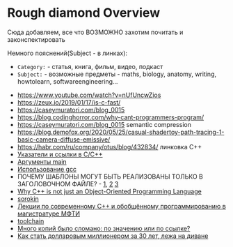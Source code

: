 # Rough diamond Overview

Сюда добавляем, все что ВОЗМОЖНО захотим почитать и законспектировать

Немного пояснений(Subject - в линках):
-  `Category:` - статья, книга, фильм, видео, подкаст
-   `Subject:` - возможные предметы - maths, biology, anatomy, writing, howtolearn, softwareengineering...

* https://www.youtube.com/watch?v=nUfUncwZios
* https://zeux.io/2019/01/17/is-c-fast/
* https://caseymuratori.com/blog_0015
* https://blog.codinghorror.com/why-cant-programmers-program/
* https://caseymuratori.com/blog_0015 semantic compression
* https://blog.demofox.org/2020/05/25/casual-shadertoy-path-tracing-1-basic-camera-diffuse-emissive/
* https://habr.com/ru/company/otus/blog/432834/ линковка C++
* [Указатели и ссылки в C/C++](http://chernyy.ru/blog/2010/04/19/pointers-and-references-in-c-and-cpp)
* [Аргументы main](https://ru.stackoverflow.com/questions/227712/Для-чего-в-main-int-argc-char-argv)
* [Использование gcc](http://staff.mmcs.sfedu.ru/~ulysses/IT/C++/using_gcc.html)
* ПОЧЕМУ ШАБЛОНЫ МОГУТ БЫТЬ РЕАЛИЗОВАНЫ ТОЛЬКО В ЗАГОЛОВОЧНОМ ФАЙЛЕ? - [1](https://web-answers.ru/c/pochemu-shablony-mogut-byt-realizovany-tolko-v.html), [2](https://stackoverflow.com/questions/495021/why-can-templates-only-be-implemented-in-the-header-file) [3](https://isocpp.org/wiki/faq/templates\#templates-defn-vs-decl)
* [Why C++ is not just an Object-Oriented Programming Language](https://www.stroustrup.com/oopsla.pdf)
* [sorokin](https://lejabque.github.io/cpp-notes/print.html)
* [Лекции по современному C++ и обобщённому программированию в магистратуре МФТИ](https://www.youtube.com/playlist?list=PL3BR09unfgcgJPQZKaacwzGmcXMtEA-19)
* [toolchain](https://www.youtube.com/playlist?list=PL3BR09unfgchnggx7IJuSU57mxjMhrSaq)
* [Много копий было сломано: по значению или по ссылке?](https://www.youtube.com/watch?v=4M1MlW0sP0Q)
* [Как стать долларовым миллионером за 30 лет, лежа на диване](https://habr.com/ru/post/500754/)
